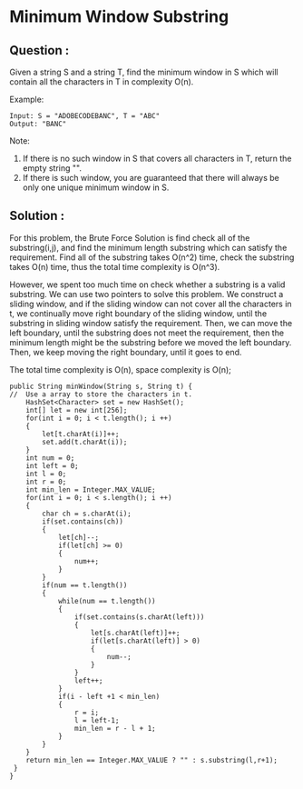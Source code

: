 # Minimum Window Substring

## Question :


Given a string S and a string T, find the minimum window in S which will contain all the characters in T in complexity O(n).

Example:

    Input: S = "ADOBECODEBANC", T = "ABC"
    Output: "BANC"
Note:

1. If there is no such window in S that covers all characters in T, return the empty string "".
2. If there is such window, you are guaranteed that there will always be only one unique minimum window in S.



## Solution : 

For this problem, the Brute Force Solution is find check all of the substring(i,j), and find the minimum length substring which can satisfy the requirement. Find all of the substring takes O(n^2) time, check the substring takes O(n) time, thus the total time complexity is O(n^3). 

However, we spent too much time on check whether a substring is a valid substring. We can use two pointers to solve this problem. We construct a sliding window, and if the sliding window can not cover all the characters in t, we continually move right boundary of the sliding window, until the substring in sliding window satisfy the requirement. Then, we can move the left boundary, until the substring does not meet the requirement, then the minimum length might be the substring before we moved the left boundary. Then, we keep moving the right boundary, until it goes to end. 

The total time complexity is O(n), space complexity is O(n);

    public String minWindow(String s, String t) {
    //  Use a array to store the characters in t.
        HashSet<Character> set = new HashSet();
        int[] let = new int[256];
        for(int i = 0; i < t.length(); i ++)
        {
            let[t.charAt(i)]++;
            set.add(t.charAt(i));
        }
        int num = 0;
        int left = 0;
        int l = 0;
        int r = 0;
        int min_len = Integer.MAX_VALUE;
        for(int i = 0; i < s.length(); i ++)
        {
            char ch = s.charAt(i);
            if(set.contains(ch))
            {
                let[ch]--;
                if(let[ch] >= 0)
                {
                    num++;
                }
            }
            if(num == t.length())
            {
                while(num == t.length())
                {
                    if(set.contains(s.charAt(left)))
                    {
                        let[s.charAt(left)]++;
                        if(let[s.charAt(left)] > 0)
                        {
                            num--;
                        }
                    }
                    left++;
                }
                if(i - left +1 < min_len)
                {
                    r = i;
                    l = left-1;
                    min_len = r - l + 1;
                }
            }
        }
        return min_len == Integer.MAX_VALUE ? "" : s.substring(l,r+1);
     }
    }